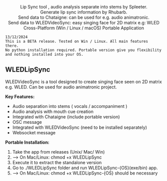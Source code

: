 
<div align=center>
Lip Sync tool , audio analysis separate into stems by Spleeter.<br>
Generate lip sync information by Rhubarb.<br>
Send data to Chataigne: can be used for e.g. audio animatronic.<br>
Send data to WLEDVideoSync: easy singing face for 2D matrix e.g: WLED<br>
Cross-Platform (Win / Linux / macOS) Portable Application
</div>

```
13/12/2024
This is a BETA release. Tested on Win / Linux. All main features there. 
No python installation required. Portable version give you flexibility and nothing installed into your OS.
```

## WLEDLipSync

WLEDVideoSync is a tool designed to create singing face seen on 2D matrix e.g. WLED. Can be used for audio animatronic project.

**Key Features:**
- Audio separation into stems ( vocals / accompaniment )
- Audio analysis with mouth cue creation
- Integrated with Chataigne (include portable version)
- OSC message
- Integrated with WLEDVideoSync (need to be installed separately)
- Websocket message

**Portable Installation:**
1. Take the app from releases (Unix/ Mac/ Win)
2. --> On Mac/Linux: chmod +x WLEDLipSync
3. Execute it to extract the standalone version
4. Go to ./WLEDLipSync folder and run WLEDLipSync-{OS}(exe/bin) app.
5. --> On Mac/Linux: chmod +x WLEDLipSync-{OS} should be necessary
